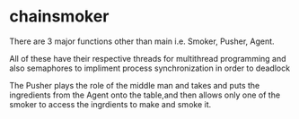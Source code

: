 # chainsmoker

There are 3 major functions other than main i.e. Smoker, Pusher, Agent.

All of these have their respective threads for multithread programming and also semaphores to impliment process synchronization in order to deadlock

The Pusher plays the role of the middle man and takes and puts the ingredients from the Agent onto the table,and then allows only one of the smoker to access the ingrdients to make and smoke it.
